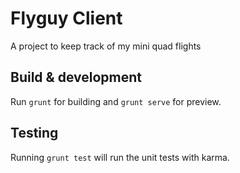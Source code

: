 # Flyguy Client

A project to keep track of my mini quad flights

## Build & development

Run `grunt` for building and `grunt serve` for preview.

## Testing

Running `grunt test` will run the unit tests with karma.
